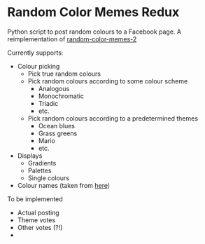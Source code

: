 # Random Color Memes Redux

Python script to post random colours to a Facebook page. A reimplementation of [random-color-memes-2](https://github.com/reuben-dutton/random-color-memes-2)

Currently supports:

- Colour picking
  - Pick true random colours
  - Pick random colours according to some colour scheme
    - Analogous
    - Monochromatic
    - Triadic
    - etc.
  - Pick random colours according to a predetermined themes
    - Ocean blues
    - Grass greens
    - Mario
    - etc.
- Displays
  - Gradients
  - Palettes
  - Single colours
- Colour names (taken from [here](https://github.com/meodai/color-names))



To be implemented

- Actual posting
- Theme votes
- Other votes (?!)
- 